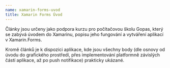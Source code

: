 ```yaml
---
name: xamarin-forms-uvod
title: Xamarin Forms Úvod
---
```

Články jsou určeny jako podpora kurzu pro počítačovou školu Gopas, který se zabývá úvodem do Xamarinu, popisu jeho fungování a vytváření aplikací v Xamarin.Forms. 
<!--excerpt-->

Kromě článků je k dispozici aplikace, kde jsou všechny body (dle osnovy od úvodu do grafického prostředí, přes implementování platformně závislých částí aplikace, až po push notifikace) prakticky ukázané. 

